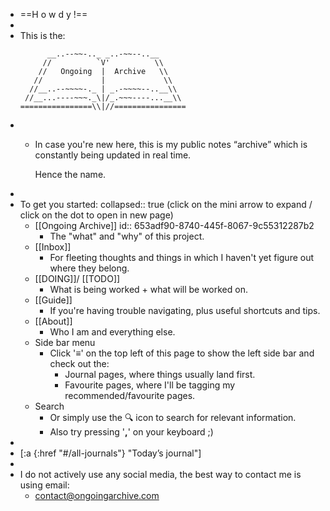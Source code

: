 - ==H o w d y !==
-
- This is the:
  ```
        __..--~~-.._ _..-~~--..__
       //          `V'          \\ 
      //   Ongoing  |  Archive   \\
     //             |             \\  
    //__..--~~~~-._ | _.-~~~~--..__\\ 
   //__...----~~~._\|/_.~~~----...__\\
  ================\\|//================
  ```
-
	- In case you're new here, this is my public notes “archive” which is constantly being updated in real time. 
	  
	  Hence the name.
-
- To get you started:
  collapsed:: true
  (click on the mini arrow to expand / click on the dot to open in new page)
	- [[Ongoing Archive]]
	  id:: 653adf90-8740-445f-8067-9c55312287b2
		- The "what" and "why" of this project.
	- [[Inbox]]
		- For fleeting thoughts and things in which I haven't yet figure out where they belong.
	- [[DOING]]/ [[TODO]]
		- What is being worked + what will be worked on.
	- [[Guide]]
		- If you're having trouble navigating, plus useful shortcuts and tips.
	- [[About]]
		- Who I am and everything else.
	- Side bar menu
		- Click '**≡**' on the top left of this page to show the left side bar and check out the:
			- Journal pages, where things usually land first.
			- Favourite pages, where I'll be tagging my recommended/favourite pages.
	- Search
		- Or simply use the 🔍 icon to search for relevant information.
		- Also try pressing '**,**' on your keyboard ;)
-
- [:a {:href "#/all-journals"} "Today’s journal"]
-
- I do not actively use any social media, the best way to contact me is using email:
	- [contact@ongoingarchive.com](mailto:contact@ongoingarchive.com)